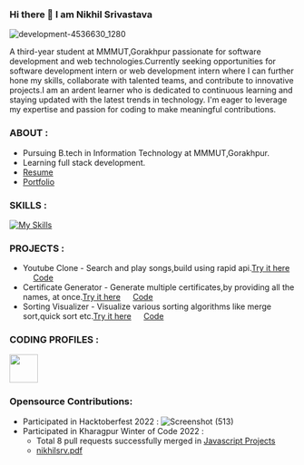 ### Hi there 👋 I am Nikhil Srivastava
![development-4536630_1280](https://github.com/nikhilsrv/nikhilsrv/assets/108658668/b4eae534-5a9f-4648-9736-70c25e33d89c)


A third-year student at MMMUT,Gorakhpur  passionate for software development and web technologies.Currently seeking opportunities for software development intern or web development intern where I can further hone my skills, collaborate with talented teams, and contribute to innovative projects.I am an ardent learner who is dedicated to continuous learning and staying updated with the latest trends in technology. I'm eager to leverage my expertise and passion for coding to make meaningful contributions.

### ABOUT :
* Pursuing B.tech in Information Technology at MMMUT,Gorakhpur.
* Learning full stack development.
* [Resume](https://drive.google.com/file/d/1WSEKl2LQeC-3smx9-wqX6JDrgv2f_vD-/view?usp=sharing)
* [Portfolio](https://65ec23fbcda6dc7a18d25c21--euphonious-florentine-1fac76.netlify.app/)

### SKILLS :
[![My Skills](https://skillicons.dev/icons?i=c,cpp,python,java,html,css,tailwindcss,javascript,react,nodejs,express,mongodb,&theme=light)](https://skillicons.dev)

### PROJECTS :
* Youtube Clone - Search and play songs,build using rapid api.[Try it here](https://transcendent-crostata-c31ecd.netlify.app/) &emsp; [Code](https://github.com/nikhilsrv/YouTube-Clone)
* Certificate Generator - Generate multiple certificates,by providing all the names, at once.[Try it here](https://certificate-generator-c1wk.onrender.com/) &emsp;  [Code](https://github.com/nikhilsrv/Certificate-Generator)
* Sorting Visualizer - Visualize various sorting algorithms like merge sort,quick sort etc.[Try it here](https://nikhilsrv.github.io/sorting-visulaizer/) &emsp;  [Code](https://github.com/nikhilsrv/sorting-visualizer)

### CODING PROFILES :
<a href="https://leetcode.com/nikhilsrv2017/"><img src="https://user-images.githubusercontent.com/63964149/152531278-5e01909d-0c2e-412a-8acc-4a06863c244d.png" width="50"></img></a> 
### Opensource Contributions:
* Participated in Hacktoberfest 2022 :
![Screenshot (513)](https://user-images.githubusercontent.com/108658668/210163610-41369558-9b67-4dad-89a7-5d9c4d0303e8.png)
* Participated in Kharagpur Winter of Code 2022 :
  * Total 8 pull requests successfully merged in [Javascript Projects](https://github.com/Shweta2024/JavaScript-Projects)
  * [nikhilsrv.pdf](https://github.com/nikhilsrv/nikhilsrv/files/14551813/nikhilsrv.pdf)

